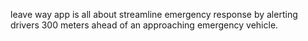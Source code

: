 leave way app is all about streamline emergency response by alerting drivers 300 meters ahead of an approaching emergency vehicle.
